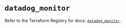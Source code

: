 # `datadog_monitor`

Refer to the Terraform Registry for docs: [`datadog_monitor`](https://registry.terraform.io/providers/datadog/datadog/3.67.0/docs/resources/monitor).
